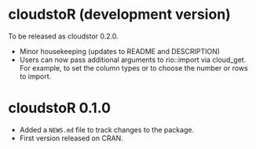 # cloudstoR (development version)

To be released as cloudstor 0.2.0.

* Minor housekeeping (updates to README and DESCRIPTION)
* Users can now pass additional arguments to rio::import via cloud_get. For example, to set the column types or to choose the number or rows to import.

# cloudstoR 0.1.0

* Added a `NEWS.md` file to track changes to the package.
* First version released on CRAN.
